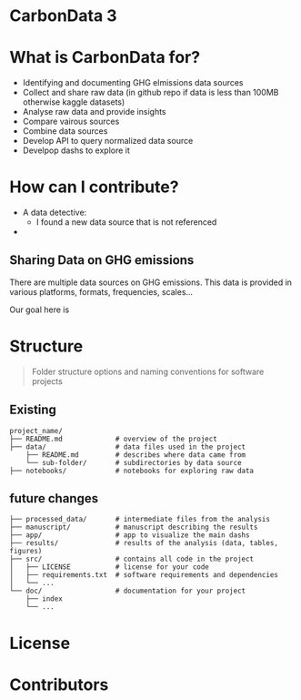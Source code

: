 # CarbonData 3

# What is CarbonData for?

- Identifying and documenting GHG elmissions data sources
- Collect and share raw data (in github repo if data is less than 100MB otherwise kaggle datasets)
- Analyse raw data and provide insights
- Compare vairous sources
- Combine data sources
- Develop API to query normalized data source
- Develpop dashs to explore it

# How can I contribute?

- A data detective: 
    - I found a new data source that is not referenced
- 

## Sharing Data on GHG emissions

There are multiple data sources on GHG emissions. This data is provided in various platforms, formats, frequencies, scales...

Our goal here is 

# Structure

> Folder structure options and naming conventions for software projects

## Existing 

    project_name/
    ├── README.md             # overview of the project
    ├── data/                 # data files used in the project
        ├── README.md         # describes where data came from
        └── sub-folder/       # subdirectories by data source
    ├── notebooks/            # notebooks for exploring raw data
    

## future changes

    ├── processed_data/       # intermediate files from the analysis
    ├── manuscript/           # manuscript describing the results
    ├── app/                  # app to visualize the main dashs
    ├── results/              # results of the analysis (data, tables, figures)
    ├── src/                  # contains all code in the project
    │   ├── LICENSE           # license for your code
    │   ├── requirements.txt  # software requirements and dependencies
    │   └── ...
    └── doc/                  # documentation for your project
        ├── index
        └── ...

# License

# Contributors
